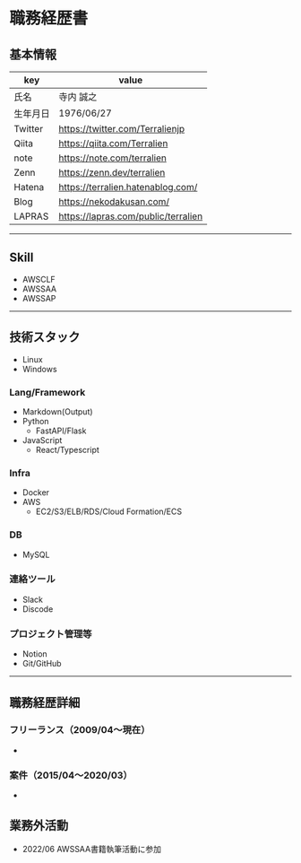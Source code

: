 # 職務経歴書

## 基本情報

|key|value|
|---|---|
|氏名|寺内 誠之|
|生年月日|1976/06/27|
|Twitter|https://twitter.com/Terralienjp|
|Qiita|https://qiita.com/Terralien|
|note|https://note.com/terralien|
|Zenn|https://zenn.dev/terralien|
|Hatena|https://terralien.hatenablog.com/|
|Blog|https://nekodakusan.com/|
|LAPRAS|https://lapras.com/public/terralien|

---

## Skill
- AWSCLF
- AWSSAA
- AWSSAP

---

## 技術スタック
- Linux
- Windows

### Lang/Framework
- Markdown(Output)
- Python
    - FastAPI/Flask
- JavaScript
    - React/Typescript

### Infra
- Docker
- AWS
    - EC2/S3/ELB/RDS/Cloud Formation/ECS

### DB
- MySQL

### 連絡ツール
- Slack
- Discode

### プロジェクト管理等
- Notion
- Git/GitHub

---

## 職務経歴詳細

### フリーランス（2009/04〜現在）

- 

### 案件（2015/04〜2020/03）

- 

## 業務外活動
- 2022/06 AWSSAA書籍執筆活動に参加